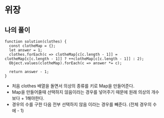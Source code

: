 # 위장

## 나의 풀이
```
function solution(clothes) {
  const clotheMap = {};
  let answer = 1;
  clothes.forEach(c => clotheMap[c[c.length - 1]] = clotheMap[c[c.length - 1]] ? ++clotheMap[c[c.length - 1]] : 2);
  Object.values(clotheMap).forEach(c => answer *= c);
  
  return answer - 1;
}
```

- 처음 clothes 배열을 돌면서 의상의 종류를 키로 Map을 만들어준다.
- Map을 만들어줄때 선택하지 않음이라는 경우를 넣어주기 때문에 원래 의상의 개수 보다 + 1해야한다.
- 경우의 수를 구한 다음 전부 선택하지 않음 이라는 경우를 빼준다. (전체 경우의 수에 - 1)